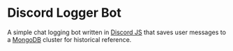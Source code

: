 # Discord Logger Bot

A simple chat logging bot written in [Discord JS](https://discord.js.org/#/, "Discord JS Homepage") that saves user messages to a [MongoDB](https://www.mongodb.com/, "MongoDB Homepage") cluster for historical reference.